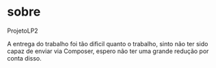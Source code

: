 # sobre
ProjetoLP2

A entrega do trabalho foi tão dificil quanto o trabalho, sinto não ter sido capaz de enviar via Composer, espero não ter uma grande redução por conta disso.
